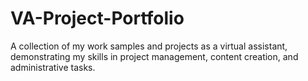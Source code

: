 # VA-Project-Portfolio
A collection of my work samples and projects as a virtual assistant, demonstrating my skills in project management, content creation, and administrative tasks.
